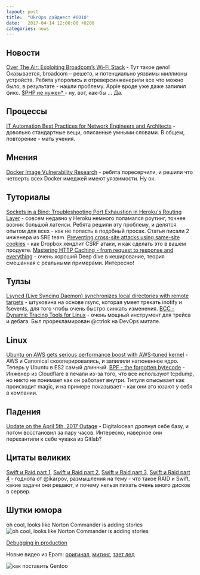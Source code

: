 ```yaml
---
layout: post
title:  "UkrOps дайджест #0010"
date:   2017-04-14 12:00:00 +0200
categories: news
---
```



Новости
-------
[Over The Air: Exploiting Broadcom’s Wi-Fi Stack](https://googleprojectzero.blogspot.com/2017/04/over-air-exploiting-broadcoms-wi-fi_4.html) - Тут такое дело! Оказывается, broadcom – решето, и потенциально уязвимы миллионы устройств. Ребята упоролись и отреверсинженерили все что можно было, в результате - нашли проблему. Apple вроде уже даже запилил фикс. 
[$PHP не нужен* ](https://habrahabr.ru/post/326284/) - ну, вот, как-бы ... Да.  

Процессы
--------
[IT Automation Best Practices for Network Engineers and Architects](https://thenewstack.io/automation-best-practices-network-engineers-architects) - довольно стандартные вещи, описанные умными словами. В общем, повторение - мать учения. 


Мнения
------
[Docker Image Vulnerability Research](https://www.federacy.com/docker_image_vulnerabilities) - ребята поресерчили, и решили что четверть всех Docker имеджей имеют уязвимости. Ну ок. 


Туториалы
---------
[Sockets in a Bind: Troubleshooting Port Exhaustion in Heroku's Routing Layer](https://engineering.heroku.com/blogs/2017-03-30-sockets-in-a-bind/) - совсем недавно у Heroku немного поламался роутинг, точнее возник большой латенси. Ребята решили эту проблему, и делятся опытом для всех - как не попасть в подобный просак. Статья писали 2 инженера из SRE team. 
[Preventing cross-site attacks using same-site cookies](https://blogs.dropbox.com/tech/2017/03/preventing-cross-site-attacks-using-same-site-cookies/?utm_source=webopsweekly) - как Dropbox хендлит CSRF атаки, и как сделать это в вашем продукте. 
[Mastering HTTP Caching - from request to response and everything](https://blog.fortrabbit.com/mastering-http-caching) - очень хороший Deep dive в кеширование, теория смешанная с реальными примерами. Интересно!


Тулзы
-----
[Lsyncd (Live Syncing Daemon) synchronizes local directories with remote targets](https://github.com/axkibe/lsyncd) - штуковина на основе rsync, которая умеет трекать inotify и fsevents, для того чтобы очень быстро синкать изменения. 
[BCC - Dynamic Tracing Tools for Linux](https://iovisor.github.io/bcc/) - очень мощный инструмент для трейса и дебага. Был прорекламирован @ctrlok на DevOps митапе. 

Linux
-----
[Ubuntu on AWS gets serious performance boost with AWS-tuned kernel](https://insights.ubuntu.com/2017/04/05/ubuntu-on-aws-gets-serious-performance-boost-with-aws-tuned-kernel) - AWS и Canonical скооперировались, и запилили натюненное ядро. Теперь у Ubuntu в ES2 самый длинный. 
[BPF - the forgotten bytecode](https://blog.cloudflare.com/bpf-the-forgotten-bytecode/) - Инженер из Cloudflare в печали из-за того, что все используют tcpdump, но никто не понимает как он работает внутри. Типуля опысывает как происходит magic, и на примере показывает - как они это юзают у себя в компании. 


Падения
-------
[Update on the April 5th, 2017 Outage](https://www.digitalocean.com/company/blog/update-on-the-april-5th-2017-outage/) - Digitalocean дропнул себе базу, и потом восстановил за пару часов. Интересно, наверное они перехантили к себе чувака из Gitlab? 


Цитаты великих
--------------
[Swift и Raid part 1](https://ukrops.slack.com/archives/C0VFW0Q6N/p1491281636653073), [Swift и Raid part 2](https://ukrops.slack.com/archives/C0VFW0Q6N/p1491282029693972), [Swift и Raid part 3](https://ukrops.slack.com/archives/C0VFW0Q6N/p1491282559749896), [Swift и Raid part 4](https://ukrops.slack.com/archives/C0VFW0Q6N/p1491282962791005) - годнота от @ikarpov, размышления на тему - что такое RAID и Swift, какие задачи они решают, и почему нельзя пихать очень много дисков в сервер. 


Шутки юмора
-----------
oh cool, looks like Norton Commander is adding stories
![oh cool, looks like Norton Commander is adding stories](https://pbs.twimg.com/media/C8GivSWUwAA-H64.jpg)

[Debugging in production](https://video.twimg.com/tweet_video/C8FlmhtXgAEXFzs.mp4)

Новые видео из Epam: [оригинал](https://www.youtube.com/watch?v=H8aoBvOnK3U), [митинг](https://coub.com/view/t768w), [тает лед](http://coub.com/view/t771w)

![как поставить Gentoo](https://pp.userapi.com/c639324/v639324968/14451/rjTeikEZ8oI.jpg)